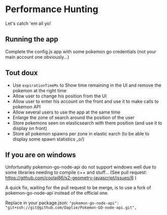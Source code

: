 # Performance Hunting

Let's catch 'em all yo!

## Running the app

Complete the config.js app with some pokemon go credentials (not your main account one obviously...)

## Tout doux

* Use `expirationTimeMs` to Show time remaining in the UI and remove the pokemon at the right time
* Allow user to change his position from the UI
* Allow user to enter his account on the front and use it to make calls to pokemon API
* Allow several users to use the app at the same time
* Enlarge the zone of search around the position of the user
* Store pokemons seen on elasticsearch with there position (and use it to display on front)
* Store all pokemon spawns per zone in elastic earch (to be able to display some spawn statistics _o/)

## If you are on windows

Unfortunatly pokemon-go-node-api do not support windows well due to some libraries needing to compile c++ and stuff... (See pull request: https://github.com/coolaj86/s2-geometry-javascript/issues/6 )

A quick fix, waiting for the pull request to be merge, is to use a fork of pokemon-go-node-api instead of the official one.

Replace in your package.json: `"pokemon-go-node-api": "git+ssh://git@github.com/Daplie/Pokemon-GO-node-api.git",`